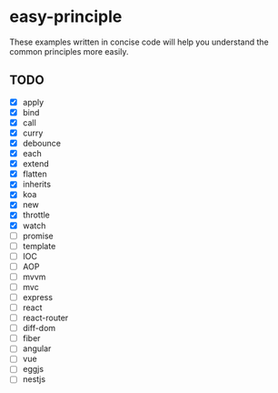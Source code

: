 # easy-principle

These examples written in concise code will help you understand the common principles more easily.

## TODO

- [x] apply
- [x] bind
- [x] call
- [x] curry
- [x] debounce
- [x] each
- [x] extend
- [x] flatten
- [x] inherits
- [x] koa
- [x] new
- [x] throttle
- [x] watch
- [ ] promise       
- [ ] template
- [ ] IOC
- [ ] AOP
- [ ] mvvm
- [ ] mvc
- [ ] express
- [ ] react
- [ ] react-router
- [ ] diff-dom
- [ ] fiber
- [ ] angular
- [ ] vue
- [ ] eggjs
- [ ] nestjs
